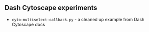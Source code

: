 ## Dash Cytoscape experiments

  * `cyto-multiselect-callback.py` - a cleaned up example from Dash Cytoscape docs
